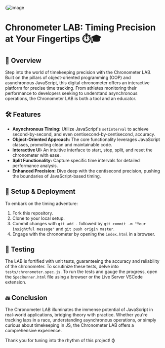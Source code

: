 (![image](https://github.com/Angelguirao/lab-js-chronometer/assets/44321245/b2f5b65a-1a5d-4e1f-b70b-3c7d175df616)

# Chronometer LAB: Timing Precision at Your Fingertips ⏱️🎓

## 📌 **Overview**
Step into the world of timekeeping precision with the Chronometer LAB. Built on the pillars of object-oriented programming (OOP) and asynchronous JavaScript, this digital chronometer offers an interactive platform for precise time tracking. From athletes monitoring their performance to developers seeking to understand asynchronous operations, the Chronometer LAB is both a tool and an educator.

## 🛠️ **Features**
- **Asynchronous Timing:** Utilize JavaScript's `setInterval` to achieve second-by-second, and even centisecond-by-centisecond, accuracy.
- **Object-Oriented Approach:** The core functionality leverages JavaScript classes, promoting clean and maintainable code.
- **Interactive UI:** An intuitive interface to start, stop, split, and reset the chronometer with ease.
- **Split Functionality:** Capture specific time intervals for detailed performance analysis.
- **Enhanced Precision:** Dive deep with the centisecond precision, pushing the boundaries of JavaScript-based timing.

## 💼 **Setup & Deployment**
To embark on the timing adventure:
1. Fork this repository.
2. Clone to your local setup.
3. Commit changes with `git add .` followed by `git commit -m "Your insightful message"` and `git push origin master`.
4. Engage with the chronometer by opening the `index.html` in a browser.

## 🧪 **Testing**
The LAB is fortified with unit tests, guaranteeing the accuracy and reliability of the chronometer. To scrutinize these tests, delve into `tests/chronometer.spec.js`. To run the tests and gauge the progress, open the `SpecRunner.html` file using a browser or the Live Server VSCode extension.

## 🔚 **Conclusion**
The Chronometer LAB illuminates the immense potential of JavaScript in real-world applications, bridging theory with practice. Whether you're tracking laps in a race, understanding asynchronous operations, or simply curious about timekeeping in JS, the Chronometer LAB offers a comprehensive experience.

Thank you for tuning into the rhythm of this project! ⌚️
